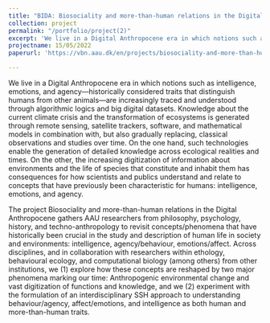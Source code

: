 ```yaml
---
title: "BIDA: Biosociality and more-than-human relations in the Digital Anthropocene"
collection: project
permalink: "/portfolio/project(2)"
excerpt: 'We live in a Digital Anthropocene era in which notions such as intelligence, emotions, and agency—historically considered traits that distinguish humans from other animals—are increasingly traced and understood through algorithmic logics and big digital datasets.'
projectname: 15/05/2022
paperurl: 'https://vbn.aau.dk/en/projects/biosociality-and-more-than-human-relations-in-the-digital-anthrop'

---
```

We live in a Digital Anthropocene era in which notions such as intelligence, emotions, and agency—historically considered traits that distinguish humans from other animals—are increasingly traced and understood through algorithmic logics and big digital datasets. Knowledge about the current climate crisis and the transformation of ecosystems is generated through remote sensing, satellite trackers, software, and mathematical models in combination with, but also gradually replacing, classical observations and studies over time. On the one hand, such technologies enable the generation of detailed knowledge across ecological realities and times. On the other, the increasing digitization of information about environments and the life of species that constitute and inhabit them has consequences for how scientists and publics understand and relate to concepts that have previously been characteristic for humans: intelligence, emotions, and agency.

The project Biosociality and more-than-human relations in the Digital Anthropocene gathers AAU researchers from philosophy, psychology, history, and techno-anthropology to revisit concepts/phenomena that have historically been crucial in the study and description of human life in society and environments: intelligence, agency/behaviour, emotions/affect. Across disciplines, and in collaboration with researchers within ethology, behavioural ecology, and computational biology (among others) from other institutions, we (1) explore how these concepts are reshaped by two major phenomena marking our time: Anthropogenic environmental change and vast digitization of functions and knowledge, and we (2) experiment with the formulation of an interdisciplinary SSH approach to understanding behaviour/agency, affect/emotions, and intelligence as both human and more-than-human traits.

